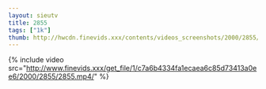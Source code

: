 ```yaml
--- 
layout: sieutv
title: 2855
tags: ["1k"]
thumb: http://hwcdn.finevids.xxx/contents/videos_screenshots/2000/2855/preview.mp4.jpg
---
```

{% include video src="http://www.finevids.xxx/get_file/1/c7a6b4334fa1ecaea6c85d73413a0ee6/2000/2855/2855.mp4/" %} 
